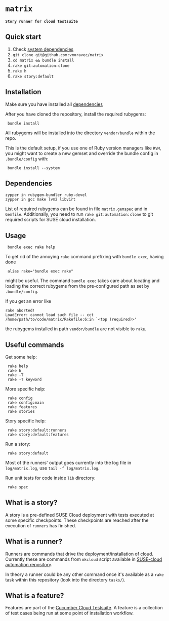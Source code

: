 # `matrix`

__`Story runner for cloud testsuite`__

## Quick start

  1.  Check [system dependencies](#dependencies)
  2.  `git clone git@github.com:vmoravec/matrix`
  3.  `cd matrix && bundle install`
  4.  `rake git:automation:clone`
  4.  `rake h`
  5.  `rake story:default`

## Installation

  Make sure you have installed all [dependencies](#dependencies)

  After you have cloned the repository, install the required rubygems:

     bundle install

  All rubygems will be installed into the directory `vendor/bundle` within the repo.

  This is the default setup, if you use one of Ruby version managers like `RVM`,
  you might want to create a new gemset and override the bundle config
  in `.bundle/config` with:

     bundle install --system


## Dependencies

    zypper in rubygem-bundler ruby-devel
    zypper in gcc make lvm2 libvirt

  List of required rubygems can be found in file `matrix.gemspec` and in `Gemfile`.
  Additionally, you need to run `rake git:automation:clone` to git required scripts
  for SUSE cloud installation.


## Usage

     bundle exec rake help

  To get rid of the annoying `rake` command prefixing with `bundle exec`, having done

     alias rake="bundle exec rake"

  might be useful. The command `bundle exec` takes care about locating and loading
  the correct rubygems from the pre-configured path as set by `.bundle/config`.

  If you get an error like

    rake aborted!
    LoadError: cannot load such file -- cct
    /home/path/to/code/matrix/Rakefile:6:in `<top (required)>'

  the rubygems installed in path `vendor/bundle` are not visible to `rake`.

## Useful commands

  Get some help:

     rake help
     rake h
     rake -T
     rake -T keyword

  More specific help:

     rake config
     rake config:main
     rake features
     rake stories

  Story specific help:

     rake story:default:runners
     rake story:default:features

  Run a story:

     rake story:default

  Most of the runners' output goes currently into the log file in `log/matrix.log`, 
  use `tail -f log/matrix.log`. 

  Run unit tests for code inside `lib` directory:

     rake spec

## What is a story?

  A story is a pre-defined SUSE Cloud deployment with tests executed at some
  specific checkpoints. These checkpoints are reached after the execution of `runners`
  has finished.

## What is a runner?

  Runners are commands that drive the deployment/installation of cloud.
  Currently these are commands from `mkcloud` script available in 
  [SUSE-cloud automation repository](https://github.com/SUSE-Cloud/automation/blob/master/scripts/mkcloud).

  In theory a runner could be any other command once it's available as a `rake` task within
  this repository (look into the directory `tasks/`).

## What is a feature?

  Features are part of the [Cucumber Cloud Testsuite](https://github.com/suse-cloud/cct/).
  A feature is a collection of test cases being run at some point of installation workflow.



